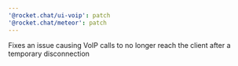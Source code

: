 ```yaml
---
'@rocket.chat/ui-voip': patch
'@rocket.chat/meteor': patch
---
```


Fixes an issue causing VoIP calls to no longer reach the client after a temporary disconnection
